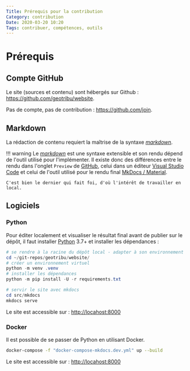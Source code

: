 ```yaml
---
Title: Prérequis pour la contribution
Category: contribution
Date: 2020-03-20 10:20
Tags: contribuer, compétences, outils
---
```


# Prérequis

## Compte GitHub

Le site (sources et contenu) sont hébergés sur Github : <https://github.com/geotribu/website>.

Pas de compte, pas de contribution : <https://github.com/join>.

## Markdown

La rédaction de contenu requiert la maîtrise de la syntaxe _[markdown]_.

!!! warning
    Le _[markdown]_ est une syntaxe extensible et son rendu dépend de l'outil utilisé pour l'implémenter. Il existe donc des différences entre le rendu dans l'onglet `Preview` de [GitHub], celui dans un éditeur [Visual Studio Code] et celui de l'outil utilisé pour le rendu final [MkDocs / Material].

    C'est bien le dernier qui fait foi, d'où l'intérêt de travailler en local.

## Logiciels

### Python

Pour éditer localement et visualiser le résultat final avant de publier sur le dépôt, il faut installer [Python] 3.7+ et installer les dépendances :

```powershell
# se rendre à la racine du dépôt local - adapter à son environnement
cd ~/git-repos/geotribu/website/
# créer un environnement virtuel
python -m venv .venv
# installer les dépendances
python -m pip install -U -r requirements.txt

# servir le site avec mkdocs
cd src/mkdocs
mkdocs serve
```

Le site est accessible sur : <http://locahost:8000>

### Docker

Il est possible de se passer de Python en utilisant Docker.

```bash
docker-compose -f "docker-compose-mkdocs.dev.yml" up --build
```

Le site est accessible sur : <http://locahost:8000>

<!-- Hyperlinks reference -->
[Git]: https://git-scm.com/download/win
[GitHub Desktop]: https://desktop.github.com/
[GitHub]: https://help.github.com/en/github/writing-on-github
[markdown]: https://fr.wikipedia.org/wiki/Markdown
[MkDocs / Material]: https://squidfunk.github.io/mkdocs-material/specimen/
[Python]: http://help.isogeo.com/development-guidelines/languages/python/
[StackEdit]: https://stackedit.io/
[Visual Studio Code]: https://github.com/DavidAnson/vscode-markdownlint#intro
